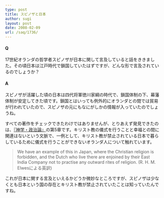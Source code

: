 ```yaml
---
type: post
title: スピノザと日本
author: sugi
layout: post
date: 2008-02-09
url: /saq/1736/
---
```

#### Q

17世紀オランダの哲学者スピノザが日本に関して言及していると話をききました。その頃日本は江戸時代で鎖国していたはずですが、どんな形で言及されているのでしょうか？

#### A

スピノザが活躍した頃の日本は四代将軍徳川家綱の時代で、鎖国体制の下、幕藩体制が安定してきた頃です。鎖国とはいっても例外的にオランダとの間では貿易が行われていたので、スピノザの元にもなにがしかの情報が入っていたのでしょうね。

すべての著作をチェックできたわけではありませんが、とりあえず発見できたのは、<a href="http://www.yesselman.com/ttpelws1.htm" onclick="_gaq.push(['_trackEvent', 'outbound-article', 'http://www.yesselman.com/ttpelws1.htm', '『神学・政治論』']);" >『神学・政治論』</a>の第5章です。キリスト教の儀式を行うことと幸福との間に関連はないという文脈で、一例として、キリスト教が禁止されている日本で暮らしているために儀式を行うことができないオランダ人について触れています。

> We have an example of this in Japan, where the Christian religion is forbidden, and the Dutch who live there are enjoined by their East India Company not to practise any outward rites of religion. (R. H. M. Elwesによる英訳)

これが日本に関する言及といえるかどうか微妙なところですが、スピノザは少なくとも日本という国の存在とキリスト教が禁止されていたことは知っていたんですね。

